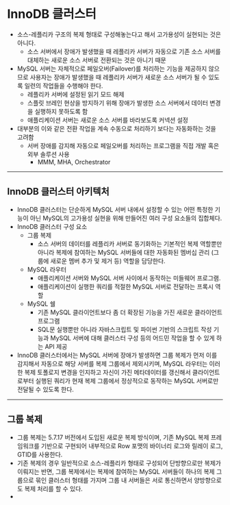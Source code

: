 # InnoDB 클러스터

- 소스-레플리카 구조의 복제 형태로 구성해놓는다고 해서 고가용성이 실현되는 것은 아니다.
  - 소스 서버에서 장애가 발생했을 때 레플리카 서버가 자동으로 기존 소스 서버를 대체하는 새로운 소스 서버로
  전환되는 것은 아니기 때문
- MySQL 서버는 자체적으로 페일오버(Failover)를 처리하는 기능을 제공하지 않으므로 사용자는 장애가 발생했을 때 레플리카 서버가
새로운 소스 서버가 될 수 있도록 일련의 작업들을 수행해야 한다.
  - 레플리카 서버에 설정된 읽기 모드 해제
  - 스플릿 브레인 현상을 방지하기 위해 장애가 발생한 소스 서버에서 데이터 변경을 실행하지 못하도록 함
  - 애플리케이션 서버는 새로운 소스 서버를 바라보도록 커넥션 설정
- 대부분의 이와 같은 전환 작업을 계속 수동으로 처리하기 보다는 자동화하는 것을 고려함
  - 서버 장애를 감지해 자동으로 페일오버를 처리하는 프로그램을 직접 개발 혹은 외부 솔루션 사용
    - MMM, MHA, Orchestrator

----------

## InnoDB 클러스터 아키텍처

- InnoDB 클러스터는 단순하게 MySQL 서버 내에서 설정할 수 있는 어떤 특정한 기능이 아닌 MySQL의 고가용성 실현을 위해 만들어진 여러 구성 요소들의
집합체다.
- InnoDB 클러스터 구성 요소
  - 그룹 복제
    - 소스 서버의 데이터를 레플리카 서버로 동기화하는 기본적인 복제 역할뿐만 아니라 복제에 참여하는 MySQL 서버들에 대한 자동화된 멤버십 관리
      (그룹에 새로운 멤버 추가 및 제거 등) 역할을 담당한다.
  - MySQL 라우터
    - 애플리케이션 서버와 MySQL 서버 사이에서 동작하는 미들웨어 프로그램.
    - 애플리케이션이 실행한 쿼리를 적절한 MySQL 서버로 전달하는 프록시 역할
  - MySQL 쉘
    - 기존 MySQL 클라이언트보다 좀 더 확장된 기능을 가진 새로운 클라이언트 프로그램
    - SQL문 실행뿐만 아니라 자바스크립트 및 파이썬 기반의 스크립트 작성 기능과 MySQL 서버에 대해 클러스터 구성 등의 어드민 작업을 할 수 있게 하는
    API 제공
- InnoDB 클러스터에서는 MySQL 서버에 장애가 발생하면 그룹 복제가 먼저 이를 감지해서 자동으로 해당 서버를 복제 그룹에서 제외시키며,
MySQL 라우터는 이러한 복제 토폴로지 변경을 인지하고 자신이 가진 메타데이터를 갱신해서 클라이언트로부터 실행된 쿼리가 현재 복제 그룹에서 정상적으로 동작하는
MySQL 서버로만 전달될 수 있도록 한다.

---------------

## 그룹 복제

- 그룹 복제는 5.7.17 버전에서 도입된 새로운 복제 방식이며, 기존 MySQL 복제 프레임워크를 기반으로 구현되어 내부적으로 Row 포맷의 바이너리 로그와 릴레이 로그,
GTID를 사용한다.
- 기존 복제의 경우 일반적으로 소스-레플리카 형태로 구성되어 단방향으로만 복제가 이뤄지는 반면, 그룹 복제에서는 복제에 참여하는 MySQL 서버들이 하나의 복제 그룹으로
묶인 클러스터 형태를 가지며 그룹 내 서버들은 서로 통신하면서 양방향으로도 복제 처리를 할 수 있다.
- 